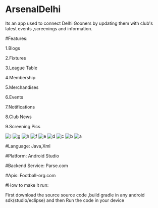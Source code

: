 # ArsenalDelhi
Its an app used to connect Delhi Gooners by updating them with club's latest events ,screenings and information.

#Features:

1.Blogs

2.Fixtures

3.League Table

4.Membership

5.Merchandises

6.Events

7.Notifications

8.Club News

9.Screening Pics

![i](https://cloud.githubusercontent.com/assets/16436289/14110745/75251722-f5e5-11e5-8b79-ef2d7071a6af.png)
![g](https://cloud.githubusercontent.com/assets/16436289/14110754/7e047f54-f5e5-11e5-9f48-04383e99ec1e.png)
![h](https://cloud.githubusercontent.com/assets/16436289/14110758/828872ec-f5e5-11e5-8b2c-4f72bf3de7d3.png)
![f](https://cloud.githubusercontent.com/assets/16436289/14110764/8697752c-f5e5-11e5-919b-41f9515abb1f.png)
![e](https://cloud.githubusercontent.com/assets/16436289/14110769/8b9c1442-f5e5-11e5-98e8-aa4d94b5c1c2.png)
![d](https://cloud.githubusercontent.com/assets/16436289/14110774/906d44be-f5e5-11e5-8589-a029d396d2f8.png)
![c](https://cloud.githubusercontent.com/assets/16436289/14110776/958727e4-f5e5-11e5-8297-7c938862385c.png)
![b](https://cloud.githubusercontent.com/assets/16436289/14110783/9ae1886a-f5e5-11e5-9599-bff4882d2c4a.png)
![a](https://cloud.githubusercontent.com/assets/16436289/14110793/a43e6fb8-f5e5-11e5-942c-8ee1e8fbc795.png)



#Language:
Java,Xml

#Platform:
Android Studio

#Backend Service:
Parse.com

#Apis:
Football-org.com

#How to make it run:

First download the source source code ,build gradle in any android sdk(studio/eclipse) and then Run the code in your device
